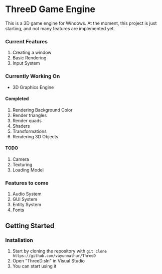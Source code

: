# ThreeD Game Engine
This is a 3D game engine for Windows. At the moment, this project is just starting, and not many features are implemented yet.
### Current Features
1. Creating a window
2. Basic Rendering
3. Input System

### Currently Working On
* 3D Graphics Engine
#### Completed
1. Rendering Background Color
2. Render triangles
3. Render quads
4. Shaders
5. Transformations
6. Rendering 3D Objects
#### TODO
1. Camera
2. Texturing
3. Loading Model

### Features to come

1. Audio System
2. GUI System
3. Entity System
4. Fonts

## Getting Started
### Installation
1. Start by cloning the repository with `git clone https://github.com/vayunmathur/ThreeD`
2. Open "ThreeD.sln" in Visual Studio
3. You can start using it

